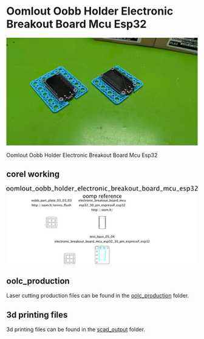 # Oomlout Oobb Holder Electronic Breakout Board Mcu Esp32
[![](image_600.jpg)](image.jpg)













Oomlout Oobb Holder Electronic Breakout Board Mcu Esp32  
  



## corel working
![](working_600.png) 


















## oolc_production
Laser cutting production files can be found in the [oolc_production](oolc_production) folder.

## 3d printing files
3d printing files can be found in the [scad_output](scad_output) folder.

